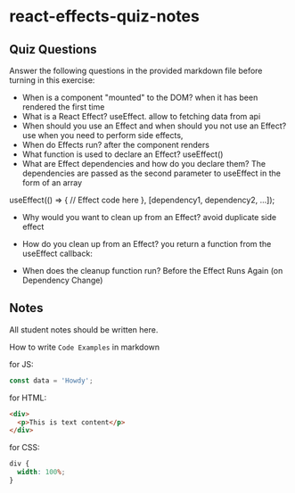 # react-effects-quiz-notes

## Quiz Questions

Answer the following questions in the provided markdown file before turning in this exercise:

- When is a component "mounted" to the DOM?
  when it has been rendered the first time
- What is a React Effect?
  useEffect. allow to fetching data from api
- When should you use an Effect and when should you not use an Effect?
  use when you need to perform side effects,
- When do Effects run?
  after the component renders
- What function is used to declare an Effect?
  useEffect()
- What are Effect dependencies and how do you declare them?
  The dependencies are passed as the second parameter to useEffect in the form of an array

useEffect(() => {
// Effect code here
}, [dependency1, dependency2, ...]);

- Why would you want to clean up from an Effect?
  avoid duplicate side effect
- How do you clean up from an Effect?
  you return a function from the useEffect callback:

- When does the cleanup function run?
  Before the Effect Runs Again (on Dependency Change)

## Notes

All student notes should be written here.

How to write `Code Examples` in markdown

for JS:

```javascript
const data = 'Howdy';
```

for HTML:

```html
<div>
  <p>This is text content</p>
</div>
```

for CSS:

```css
div {
  width: 100%;
}
```
